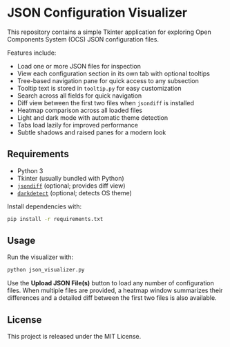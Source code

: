 # JSON Configuration Visualizer

This repository contains a simple Tkinter application for exploring Open Components System (OCS) JSON configuration files.

Features include:

- Load one or more JSON files for inspection
- View each configuration section in its own tab with optional tooltips
- Tree-based navigation pane for quick access to any subsection
- Tooltip text is stored in `tooltip.py` for easy customization
- Search across all fields for quick navigation
- Diff view between the first two files when `jsondiff` is installed
- Heatmap comparison across all loaded files
- Light and dark mode with automatic theme detection
- Tabs load lazily for improved performance
- Subtle shadows and raised panes for a modern look

## Requirements

- Python 3
- Tkinter (usually bundled with Python)
- [`jsondiff`](https://pypi.org/project/jsondiff/) (optional; provides diff view)
- [`darkdetect`](https://pypi.org/project/darkdetect/) (optional; detects OS theme)

Install dependencies with:

```bash
pip install -r requirements.txt
```

## Usage

Run the visualizer with:

```bash
python json_visualizer.py
```

Use the **Upload JSON File(s)** button to load any number of configuration files. When multiple files are provided, a heatmap window summarizes their differences and a detailed diff between the first two files is also available.

## License

This project is released under the MIT License.
